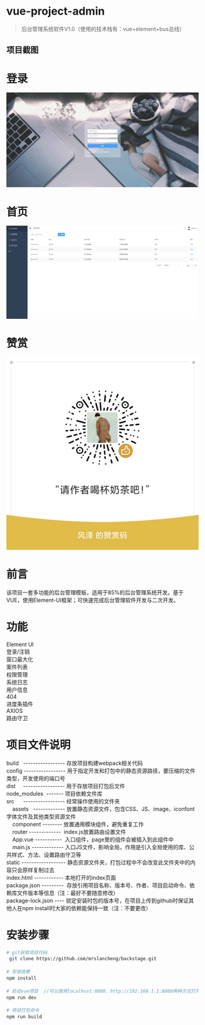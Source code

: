 # vue-project-admin

> 后台管理系统软件V1.0（使用的技术栈有：vue+element+bus总线）

## 项目截图

# 登录

![image](https://github.com/mrslancheng/vue-image/blob/master/login4.jpg) 

# 首页

![image](https://github.com/mrslancheng/vue-image/blob/master/index2.png)

# 赞赏
![image](https://github.com/mrslancheng/vue-image/blob/master/zs.jpg)

# 前言

该项目一套多功能的后台管理模板，适用于85%的后台管理系统开发。基于VUE，使用Element-UI框架；可快速完成后台管理软件开发与二次开发。

# 功能

Element UI <br/>
登录/注销 <br/>
窗口最大化<br/>
案件列表<br/>
权限管理<br/>
系统日志<br/>
用户信息<br/>
404<br/>
进度条插件<br/>
AXIOS<br/>
路由守卫<br/>

# 项目文件说明
build  &nbsp;&nbsp;----------------- 存放项目构建webpack相关代码  <br/>
config ----------------- 用于指定开发和打包中的静态资源路径，要压缩的文件类型，开发使用的端口号<br/>
dist   &nbsp;&nbsp;&nbsp;&nbsp;----------------- 用于存放项目打包后文件<br/>
node_modules   &nbsp;------- 项目依赖文件库<br/>
src   &nbsp;&nbsp;&nbsp;&nbsp;&nbsp;----------------- 经常操作使用的文件夹<br/>
 &nbsp;&nbsp;&nbsp;&nbsp;assets   &nbsp;&nbsp;------------- 放置静态资源文件，包含CSS、JS、image、iconfont字体文件及其他类型资源文件<br/>
 &nbsp;&nbsp;&nbsp;&nbsp;component   -------- 放置通用模块组件，避免重复工作<br/>
 &nbsp;&nbsp;&nbsp;&nbsp;router   ------------- &nbsp;index.js放置路由设置文件<br/>
 &nbsp;&nbsp;&nbsp;&nbsp;App.vue   ----------- &nbsp;入口组件，page里的组件会被插入到此组件中<br/>
 &nbsp;&nbsp;&nbsp;&nbsp;main.js    ------------- 入口JS文件，影响全局，作用是引入全局使用的库、公共样式、方法、设置路由守卫等<br/>
static   ------------------ 静态资源文件夹，打包过程中不会改变此文件夹中的内容只会原样复制过去<br/>
index.html   ------------ 本地打开的index页面<br/>
package.json   --------- &nbsp;存放引用项目名称、版本号、作者、项目启动命令、依赖库文件版本等信息（注：最好不要随意修改）<br/>
package-lock.json   ---- 锁定安装时包的版本号，在项目上传到github时保证其他人在npm install时大家的依赖能保持一致（注：不要更改）<br/>


# 安装步骤

``` bash
# git获取项目代码
 git clone https://github.com/mrslancheng/backstage.git

# 安装依赖
npm install

# 启动vue项目  //可以使用localhost:8080、http://192.168.1.1:8080两种方式打开
npm run dev

# 项目打包命令
npm run build

 
